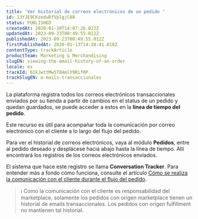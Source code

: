```yaml
---
title: 'Ver historial de correos electrónicos de un pedido '
id: 13YJE9CKzeduRfVplgjC88
status: PUBLISHED
createdAt: 2020-01-10T14:07:26.022Z
updatedAt: 2023-09-23T00:49:55.012Z
publishedAt: 2023-09-23T00:49:55.012Z
firstPublishedAt: 2020-01-13T14:38:41.810Z
contentType: trackArticle
productTeam: Marketing & Merchandising
slugEN: viewing-the-email-history-of-an-order
locale: es
trackId: 6IkJwttMw5T84mlY9RifRP
trackSlugEN: e-mails-transaccionales
---
```


La plataforma registra todos los correos electrónicos transaccionales enviados por su tienda a partir de cambios en el status de un pedido y quedan guardados, se puede acceder a estos en la __línea de tiempo del pedido__.  

Este recurso es útil para acompañar toda la comunicación por correo electrónico con el cliente a lo largo del flujo del pedido.

Para ver el historial de correos electrónicos, vaya al módulo **Pedidos**, entre al pedido deseado y desplácese hacia abajo hasta la línea de tiempo. Allí encontrará los registros de los correos electrónicos enviados.

El sistema que hace este registro se llama __Conversation Tracker__. Para entender más a fondo cómo funciona, consulte el artículo [Cómo se realiza la comunicación con el cliente durante el flujo del pedido](https://help.vtex.com/es/tutorial/comprendiendo-el-conversation-tracker--tutorials_195).

> ℹ️ Como la comunicación con el cliente es responsabilidad del marketplace, solamente los pedidos con origen marketplace tienen un historial de emails transaccionales. Los pedidos con origen fulfillment no mantienen tal historial.
